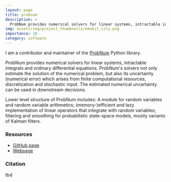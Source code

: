 ```yaml
---
layout: page
title: probnum
description: >
  ProbNum provides numerical solvers for linear systems, intractable integrals and ordinary differential equations.
img: assets/img/project_thumbnails/emukit_city.png
importance: 10
category: software
---
```


I am a contributor and maintainer of the [ProbNum](https://github.com/probabilistic-numerics/probnum) Python library.

ProbNum provides numerical solvers for linear systems, intractable integrals and ordinary differential equations.
ProbNum's solvers not only estimate the solution of the numerical problem, but also its uncertainty (numerical error) which 
arises from finite computational resources, discretization and stochastic input. 
The estimated numerical uncertainty can be used in downstream decisions.

Lower level structure of ProbNum includes: A module for random variables and random variable arithmetics;
(memory-)efficient and lazy implementation of linear operators that integrate with random variables;
filtering and smoothing for probabilistic state-space models, mostly variants of Kalman filters.

### Resources

- [GitHub page](https://github.com/probabilistic-numerics/probnum) 
- [Webpage](http://pobnum.org) 


### Citation

tbd
